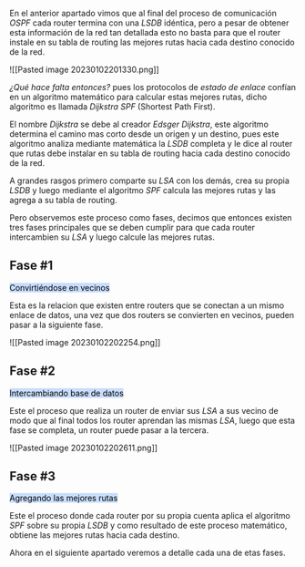 En el anterior apartado vimos que al final del proceso de comunicación *OSPF* cada router termina con una *LSDB* idéntica, pero a pesar de obtener esta información de la red tan detallada esto no basta para que el router instale en su tabla de routing las mejores rutas hacia cada destino conocido de la red.

![[Pasted image 20230102201330.png]]

*¿Qué hace falta entonces?* pues los protocolos de *estado de enlace* confían en un algoritmo matemático para calcular estas mejores rutas, dicho algoritmo es llamada *Dijkstra SPF* (Shortest Path First).

El nombre *Dijkstra* se debe al creador *Edsger Dijkstra*, este algoritmo determina el camino mas corto desde un origen y un destino, pues este algoritmo analiza mediante matemática la *LSDB* completa y le dice al router que rutas debe instalar en su tabla de routing hacia cada destino conocido de la red.

A grandes rasgos primero comparte su *LSA* con los demás, crea su propia *LSDB* y luego mediante el algoritmo *SPF* calcula las mejores rutas y las agrega a su tabla de routing.

Pero observemos este proceso como fases, decimos que entonces existen tres fases principales que se deben cumplir para que cada router intercambien su *LSA* y luego calcule las mejores rutas.

## Fase #1
<mark style="background: #ADCCFFA6;">Convirtiéndose en vecinos </mark>

Esta es la relacion que existen entre routers que se conectan a un mismo enlace de datos, una vez que dos routers se convierten en vecinos, pueden pasar a la siguiente fase.

![[Pasted image 20230102202254.png]]


## Fase #2
<mark style="background: #ADCCFFA6;">Intercambiando base de datos</mark>

Este el proceso que realiza un router de enviar sus *LSA* a sus vecino de modo que al final todos los router aprendan las mismas *LSA*, luego que esta fase se completa, un router puede pasar a la tercera.

![[Pasted image 20230102202611.png]]


## Fase #3
<mark style="background: #ADCCFFA6;">Agregando las mejores rutas</mark>

Este el proceso donde cada router por su propia cuenta aplica el algoritmo *SPF* sobre su propia *LSDB* y como resultado de este proceso matemático, obtiene las mejores rutas hacia cada destino.

Ahora en el siguiente apartado veremos a detalle cada una de etas fases.

